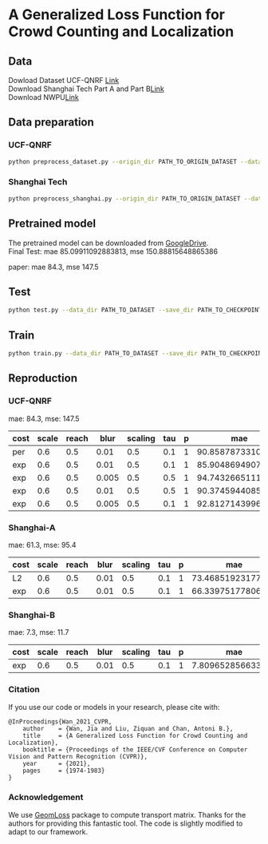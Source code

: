 # A Generalized Loss Function for Crowd Counting and Localization

## Data

Dowload Dataset UCF-QNRF [Link](https://www.crcv.ucf.edu/data/ucf-qnrf/)  
Download Shanghai Tech Part A and Part B[Link](https://www.kaggle.com/tthien/shanghaitech)  
Download NWPU[Link](https://www.crowdbenchmark.com/nwpucrowd.html)  

## Data preparation

### UCF-QNRF
```bash
python preprocess_dataset.py --origin_dir PATH_TO_ORIGIN_DATASET --data_dir PATH_TO_DATASET
```

### Shanghai Tech

```bash
python preprocess_shanghai.py --origin_dir PATH_TO_ORIGIN_DATASET --data_dir PATH_TO_DATASET --part 'A/B'
```

[//]: # (The dataset can be constructed followed by [Bayesian Loss]&#40;https://github.com/ZhihengCV/Bayesian-Crowd-Counting&#41;.)

## Pretrained model
The pretrained model can be downloaded from [GoogleDrive](https://drive.google.com/drive/folders/1TJF2IeFPoeLzqNXKXXXK8nPH62HijZaS?usp=sharing).  
Final Test: mae 85.09911092883813, mse 150.88815648865386  

paper:  mae 84.3, mse 147.5  
## Test

```bash
python test.py --data_dir PATH_TO_DATASET --save_dir PATH_TO_CHECKPOINT --dataset "qnrf/sha/shb"
```

## Train

```bash
python train.py --data_dir PATH_TO_DATASET --save_dir PATH_TO_CHECKPOINT --dataset "qnrf/sha/shb" --max_epoch xxx --cost "exp" --extra_aug --scheduler "poly/linear"
```

## Reproduction

### UCF-QNRF

mae: 84.3, mse: 147.5

| cost | scale | reach | blur  | scaling | tau | p | mae  | mse  |
|------|-------|-------|-------|---------|-----|---| ---- | ---- |
| per  | 0.6   | 0.5   | 0.01  | 0.5     | 0.1 | 1 | 90.85878733103861     | 164.81297964468203     |
| exp  | 0.6   | 0.5   | 0.01  | 0.5     | 0.1 | 1 | 85.90486949075482     | 150.82390519494692     |
| exp  | 0.6   | 0.5   | 0.005 | 0.5     | 0.5 | 1 | 94.7432665111062     |  169.12924529962544    |
| exp  | 0.6   | 0.5   | 0.01  | 0.5     | 0.5 | 1 | 90.37459440859492     | 160.29078877178213     |
| exp  | 0.6   | 0.5   | 0.005 | 0.5     | 0.1 | 1 | 92.81271439969183     | 172.55166210599293     |

### Shanghai-A

mae: 61.3, mse: 95.4

| cost | scale | reach | blur  | scaling | tau | p | mae  | mse  |
|------|-------|-------|-------|---------|-----|---| ---- | ---- |
| L2  | 0.6   | 0.5   | 0.01  | 0.5     | 0.1 | 1 | 73.4685192317753     | 108.96970748752973     |
| exp  | 0.6   | 0.5   | 0.01  | 0.5     | 0.1 | 1 | 66.33975177806812     | 99.13167667544153     |

### Shanghai-B

mae: 7.3, mse: 11.7

| cost | scale | reach | blur  | scaling | tau | p | mae  | mse  |
|------|-------|-------|-------|---------|-----|---| ---- | ---- |
| exp  | 0.6   | 0.5   | 0.01  | 0.5     | 0.1 | 1 | 7.809652856633633    | 13.27623796255063     |

### Citation
If you use our code or models in your research, please cite with:

```
@InProceedings{Wan_2021_CVPR,
    author    = {Wan, Jia and Liu, Ziquan and Chan, Antoni B.},
    title     = {A Generalized Loss Function for Crowd Counting and Localization},
    booktitle = {Proceedings of the IEEE/CVF Conference on Computer Vision and Pattern Recognition (CVPR)},
    year      = {2021},
    pages     = {1974-1983}
}
```

### Acknowledgement
We use [GeomLoss](https://www.kernel-operations.io/geomloss/) package to compute transport matrix. Thanks for the authors for providing this fantastic tool. The code is slightly modified to adapt to our framework.
